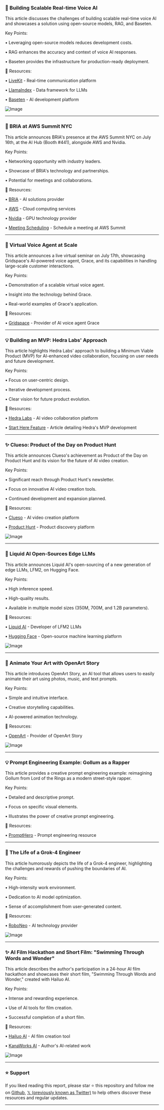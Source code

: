 ### 🤖 Building Scalable Real-time Voice AI

This article discusses the challenges of building scalable real-time voice AI and showcases a solution using open-source models, RAG, and Baseten.

Key Points:

• Leveraging open-source models reduces development costs.

• RAG enhances the accuracy and context of voice AI responses.

• Baseten provides the infrastructure for production-ready deployment.


🔗 Resources:

• [LiveKit](https://x.com/livekit) - Real-time communication platform

• [LlamaIndex](https://x.com/LlamaIndex) - Data framework for LLMs

• [Baseten](https://x.com/basetenco) -  AI development platform

![Image](https://pbs.twimg.com/media/GvhsEHpWQAAGbWJ?format=jpg&name=small)

---
### 🚀 BRIA at AWS Summit NYC

This article announces BRIA's presence at the AWS Summit NYC on July 16th, at the AI Hub (Booth #441), alongside AWS and Nvidia.

Key Points:

• Networking opportunity with industry leaders.

• Showcase of BRIA's technology and partnerships.

•  Potential for meetings and collaborations.


🔗 Resources:

• [BRIA](https://x.com/bria_ai_) - AI solutions provider

• [AWS](https://x.com/awscloud) - Cloud computing services

• [Nvidia](https://x.com/nvidia) - GPU technology provider

• [Meeting Scheduling](https://shorturl.at/x71Y0) - Schedule a meeting at AWS Summit


---
### 🤖 Virtual Voice Agent at Scale

This article announces a live virtual seminar on July 17th, showcasing Gridspace's AI-powered voice agent, Grace, and its capabilities in handling large-scale customer interactions.

Key Points:

• Demonstration of a scalable virtual voice agent.

• Insight into the technology behind Grace.

•  Real-world examples of Grace's application.


🔗 Resources:

• [Gridspace](https://x.com/gridspace) - Provider of AI voice agent Grace


---
### 💡 Building an MVP: Hedra Labs' Approach

This article highlights Hedra Labs' approach to building a Minimum Viable Product (MVP) for AI-enhanced video collaboration, focusing on user needs and future development.

Key Points:

• Focus on user-centric design.

• Iterative development process.

• Clear vision for future product evolution.


🔗 Resources:

• [Hedra Labs](https://x.com/hedra_labs) - AI video collaboration platform

• [Start Here Feature](https://pleaseplatforms.substack.com/p/hedras-founder-build-the-mvp-theres…) - Article detailing Hedra's MVP development


---
### ✨ Clueso: Product of the Day on Product Hunt

This article announces Clueso's achievement as Product of the Day on Product Hunt and its vision for the future of AI video creation.

Key Points:

• Significant reach through Product Hunt's newsletter.

• Focus on innovative AI video creation tools.

• Continued development and expansion planned.


🔗 Resources:

• [Clueso](https://x.com/goClueso) - AI video creation platform

• [Product Hunt](https://x.com/ProductHunt) - Product discovery platform

![Image](https://pbs.twimg.com/media/GvgAbHpXkAAQzSM?format=jpg&name=small)


---
### 🤖 Liquid AI Open-Sources Edge LLMs

This article announces Liquid AI's open-sourcing of a new generation of edge LLMs, LFM2,  on Hugging Face.

Key Points:

• High inference speed.

• High-quality results.

• Available in multiple model sizes (350M, 700M, and 1.2B parameters).


🔗 Resources:

• [Liquid AI](https://x.com/LiquidAI_) - Developer of LFM2 LLMs

• [Hugging Face](https://x.com/huggingface) - Open-source machine learning platform

![Image](https://pbs.twimg.com/media/Gvf4jajWUAEKaBz?format=jpg&name=small)

---
### 🚀 Animate Your Art with OpenArt Story

This article introduces OpenArt Story, an AI tool that allows users to easily animate their art using photos, music, and text prompts.

Key Points:

• Simple and intuitive interface.

• Creative storytelling capabilities.

• AI-powered animation technology.


🔗 Resources:

• [OpenArt](https://x.com/openart_ai) - Provider of OpenArt Story

![Image](https://pbs.twimg.com/amplify_video_thumb/1943299282758488065/img/w9DjkVyul26iyqPk.jpg)

---
### 💡  Prompt Engineering Example: Gollum as a Rapper

This article provides a creative prompt engineering example: reimagining Gollum from Lord of the Rings as a modern street-style rapper.


Key Points:

• Detailed and descriptive prompt.

• Focus on specific visual elements.

•  Illustrates the power of creative prompt engineering.


🔗 Resources:

• [PromptHero](https://x.com/prompthero) -  Prompt engineering resource


---
### 🤖  The Life of a Grok-4 Engineer

This article humorously depicts the life of a Grok-4 engineer, highlighting the challenges and rewards of pushing the boundaries of AI.

Key Points:

• High-intensity work environment.

•  Dedication to AI model optimization.

•  Sense of accomplishment from user-generated content.


🔗 Resources:

• [RoboNeo](https://x.com/RoboNeo_ai) - AI technology provider

![Image](https://pbs.twimg.com/amplify_video_thumb/1943210896442195968/img/enwaTk34i0vmm70v.jpg)

---
### ✨ AI Film Hackathon and Short Film: "Swimming Through Words and Wonder"

This article describes the author's participation in a 24-hour AI film hackathon and showcases their short film, "Swimming Through Words and Wonder," created with Hailuo AI.

Key Points:

• Intense and rewarding experience.

•  Use of AI tools for film creation.

•  Successful completion of a short film.


🔗 Resources:

• [Hailuo AI](https://x.com/Hailuo_AI) - AI film creation tool

• [KanaWorks AI](https://x.com/KanaWorks_AI) - Author's AI-related work

![Image](https://pbs.twimg.com/amplify_video_thumb/1943203592040779778/img/Rcqjt7jHJ9QuKOGz.jpg)


---

### ⭐️ Support

If you liked reading this report, please star ⭐️ this repository and follow me on [Github](https://github.com/Drix10), [𝕏 (previously known as Twitter)](https://x.com/DRIX_10_) to help others discover these resources and regular updates.

---